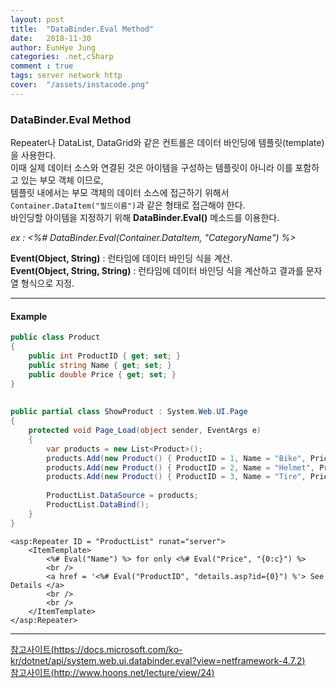 ```yaml
---
layout: post
title:  "DataBinder.Eval Method"
date:   2018-11-30
author: EunHye Jung
categories: .net,cSharp
comment : true
tags: server network http
cover:  "/assets/instacode.png"
---  
```


### DataBinder.Eval Method   
   

Repeater나 DataList, DataGrid와 같은 컨트롤은 데이터 바인딩에 템플릿(template)을 사용한다.  
이때 실제 데이터 소스와 연결된 것은 아이템을 구성하는 템플릿이 아니라 이를 포함하고 있는 부모 객체 이므로,  
템플릿 내에서는 부모 객체의 데이터 소스에 접근하기 위해서 `Container.DataItem("필드이름")`과 같은 형태로 접근해야 한다.  
바인딩할 아이템을 지정하기 위해 <b>DataBinder.Eval()</b> 메소드를 이용한다.  
  
<i>ex : <%# DataBinder.Eval(Container.DataItem, "CategoryName") %> </i>  
       
<b>Event(Object, String)</b> : 런타임에 데이터 바인딩 식을 계산.  
<b>Event(Object, String, String)</b> : 런타임에 데이터 바인딩 식을 계산하고 결과를 문자열 형식으로 지정.   
      
- - -      
    
#### Example   
   
```C# 
public class Product  
{
    public int ProductID { get; set; }
    public string Name { get; set; }
    public double Price { get; set; }
}    
   
   
public partial class ShowProduct : System.Web.UI.Page
{
    protected void Page_Load(object sender, EventArgs e)
    {
        var products = new List<Product>();
        products.Add(new Product() { ProductID = 1, Name = "Bike", Price = 150.00 });
        products.Add(new Product() { ProductID = 2, Name = "Helmet", Price = 19.00 });
        products.Add(new Product() { ProductID = 3, Name = "Tire", Price = 10.00 });
        
        ProductList.DataSource = products;
        ProductList.DataBind();
    }
}
```   
  
```ASP.NET  
<asp:Repeater ID = "ProductList" runat="server">
    <ItemTemplate>
        <%# Eval("Name") %> for only <%# Eval("Price", "{0:c}") %>
        <br />
        <a href = '<%# Eval("ProductID", "details.asp?id={0}") %'> See Details </a>  
        <br />
        <br />
    </ItemTemplate>
</asp:Repeater>
```
     
- - -  
    
[참고사이트(https://docs.microsoft.com/ko-kr/dotnet/api/system.web.ui.databinder.eval?view=netframework-4.7.2)](https://docs.microsoft.com/ko-kr/dotnet/api/system.web.ui.databinder.eval?view=netframework-4.7.2)   
[참고사이트(http://www.hoons.net/lecture/view/24)](http://www.hoons.net/lecture/view/24)  
  
